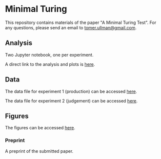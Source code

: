 # Minimal Turing

This repository contains materials of the paper "A Minimal Turing Test". For any questions, please send an email to  [tomer.ullman@gmail.com](mailto:tomeru.ullman@gmail.com).

## Analysis 

Two Jupyter notebook, one per experiment.  

A direct link to the analysis and plots is [here](https://rawgit.com/tobiasgerstenberg/expectation_responsibility/master/code/R/analysis.html).

## Data 

The data file for experiment 1 (production) can be accessed [here](https://github.com/tomeru/minimalTuring/blob/master/data/exp1_data.csv). 

The data file for experiment 2 (judgement) can be accessed [here](https://github.com/tomeru/minimalTuring/blob/master/data/exp2_data.csv). 

## Figures

The figures can be accessed [here](https://github.com/tomeru/minimalTuring/blob/master/figures). 

### Preprint 

A preprint of the submitted paper. 
